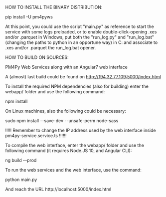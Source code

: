 HOW TO INSTALL THE BINARY DISTRIBUTION:

pip install -U pm4pyws

At this point, you could use the script "main.py" as reference to start the service with some logs preloaded,
or to enable double-click-opening .xes and/or .parquet in Windows,
put both the "run_log.py" and "run_log.bat" (changing the paths to python in an opportune way)
in C: and associate to .xes and/or .parquet the run_log.bat opener.


HOW TO BUILD ON SOURCES:

PM4Py Web Services along with an Angular7 web interface

A (almost) last build could be found on http://194.32.77.109:5000/index.html


To install the required NPM dependencies (also for building) enter the webapp/ folder and use the following command:

npm install



On Linux machines, also the following could be necessary:

sudo npm install --save-dev  --unsafe-perm node-sass


!!!!! Remember to change the IP address used by the web interface inside pm4py-service.service.ts !!!!!!



To compile the web interface, enter the webapp/ folder and use the following command
(it requires Node.JS 10, and Angular CLI):

ng build --prod



To run the web services and the web interface, use the command:

python main.py

And reach the URL http://localhost:5000/index.html